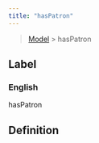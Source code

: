 ```yaml
---
title: "hasPatron"
---
```


> [Model](../../) > hasPatron

## Label

### English
hasPatron


## Definition



    
